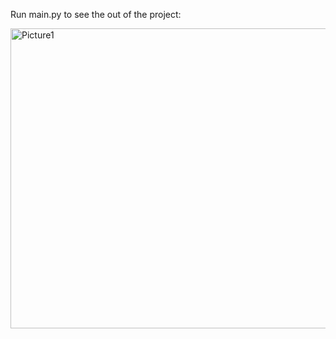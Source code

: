 Run main.py to see the out of the project:

<img width="692" height="480" alt="Picture1" src="https://github.com/user-attachments/assets/b5b01541-5b97-47e5-8a7c-a6effd6c880f" />
